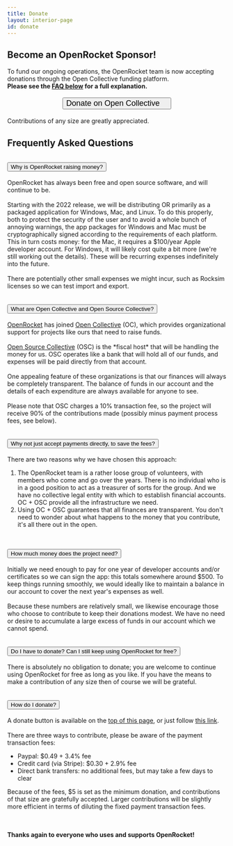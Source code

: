 ```yaml
---
title: Donate
layout: interior-page
id: donate
---
```


<script src="/js/confetti.js" type="text/javascript"></script>
<script>fetti = toggleConfetti;
setTimeout(fetti, 300);
setTimeout(fetti, 800);</script>

## Become an OpenRocket Sponsor! <i class="fa-solid fa-heart"></i>
To fund our ongoing operations, the OpenRocket team is now accepting donations through the Open Collective funding platform.<br/>
**Please see the [FAQ below](donate.html#frequently-asked-questions) for a full explanation.**
​
<button id='button-donate' onclick="location.href='https://opencollective.com/openrocket#category-CONTRIBUTE'" type="button" class="btn btn-green" style="margin:1em auto; display:block; font-size: 18px; text-transform: none;">
          Donate on Open Collective <i class="fa-solid fa-circle-dollar-to-slot" style="margin-left: 1em"></i></button>

Contributions of any size are greatly appreciated.

## Frequently Asked Questions
<div>
    <button type="button" class="collapsible" style="margin-top: 15px">Why is OpenRocket raising money?</button>
    <div class="collapsible-content">
    <br/>
    OpenRocket has always been free and open source software, and will continue to be.<br/><br/>
    Starting with the 2022 release, we will be distributing OR primarily as a packaged application for Windows, Mac, and Linux. To do this properly, both to protect the security of the user and to avoid a whole bunch of annoying warnings, the app packages for Windows and Mac must be cryptographically signed according to the requirements of each platform. This in turn costs money: for the Mac, it requires a $100/year Apple developer account. For Windows, it will likely cost quite a bit more (we're still working out the details). These will be recurring expenses indefinitely into the future.<br/><br/>
    There are potentially other small expenses we might incur, such as Rocksim licenses so we can test import and export.
    <br/>
    ​</div>
​</div>

<div>
    <button type="button" class="collapsible">What are Open Collective and Open Source Collective?</button>
    <div class="collapsible-content">
    <br/>
    <a href='https://opencollective.com/openrocket' target="_blank">OpenRocket</a> has joined <a href='https://opencollective.com' target="_blank">Open Collective</a> (OC), which provides organizational support for projects like ours that need to raise funds.<br/><br/>
    <a href='https://www.oscollective.org' target="_blank">Open Source Collective</a> (OSC) is the *fiscal host* that will be handling the money for us. OSC operates like a bank that will hold all of our funds, and expenses will be paid directly from that account.
    <br/><br/>
    One appealing feature of these organizations is that our finances will always be completely transparent. The balance of funds in our account and the details of each expenditure are always available for anyone to see.
    <br/><br/>
    Please note that OSC charges a 10% transaction fee, so the project will receive 90% of the contributions made (possibly minus payment process fees, see below).
    <br/>
    ​</div>
​</div>

<div>
    <button type="button" class="collapsible">Why not just accept payments directly, to save the fees?</button>
    <div class="collapsible-content">
    <br/>
    There are two reasons why we have chosen this approach:
    <ol>
        <li>The OpenRocket team is a rather loose group of volunteers, with members who come and go over the years. There is no individual who is in a good position to act as a treasurer of sorts for the group. And we have no collective legal entity with which to establish financial accounts. OC + OSC provide all the infrastructure we need.</li>
        <li>Using OC + OSC guarantees that all finances are transparent. You don't need to wonder about what happens to the money that you contribute, it's all there out in the open.</li>
    </ol>
    ​</div>
​</div>

<div>
    <button type="button" class="collapsible">How much money does the project need?</button>
    <div class="collapsible-content">
    <br/>
    Initially we need enough to pay for one year of developer accounts and/or certificates so we can sign the app: this totals somewhere around $500. To keep things running smoothly, we would ideally like to maintain a balance in our account to cover the next year's expenses as well.
    <br/><br/>
    Because these numbers are relatively small, we likewise encourage those who choose to contribute to keep their donations modest. We have no need or desire to accumulate a large excess of funds in our account which we cannot spend.
    <br/>
    ​</div>
​</div>

<div>
    <button type="button" class="collapsible">Do I have to donate? Can I still keep using OpenRocket for free?</button>
    <div class="collapsible-content">
    <br/>
    There is absolutely no obligation to donate; you are welcome to continue using OpenRocket for free as long as you like. If you have the means to make a contribution of any size then of course we will be grateful.
    <br/>
    ​</div>
​</div>

<div>
    <button type="button" class="collapsible">How do I donate?</button>
    <div class="collapsible-content">
    <br/>
    A donate button is available on the <a href='donate.html#button-donate'>top of this page</a>, or just follow <a href='https://opencollective.com/openrocket#category-CONTRIBUTE' target="_blank">this link</a>.
    <br/><br/>
    There are three ways to contribute, please be aware of the payment transaction fees:
    <ul>
        <li>Paypal: $0.49 + 3.4% fee</li>
        <li>Credit card (via Stripe): $0.30 + 2.9% fee</li>
        <li>Direct bank transfers: no additional fees, but may take a few days to clear</li>
    </ul>
    Because of the fees, $5 is set as the minimum donation, and contributions of that size are gratefully accepted. Larger contributions will be slightly more efficient in terms of diluting the fixed payment transaction fees.
    <br/>
    ​</div>
​</div>

**Thanks again to everyone who uses and supports OpenRocket!**

